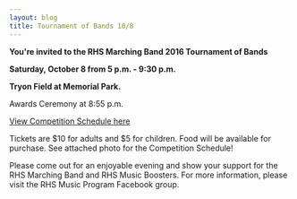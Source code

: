 ```yaml
---
layout: blog
title: Tournament of Bands 10/8
---
```


**You're invited to the RHS Marching Band 2016 Tournament of Bands**

**Saturday, October 8 from 5 p.m. - 9:30 p.m.**

**Tryon Field at Memorial Park.**

Awards Ceremony at 8:55 p.m.

[View Competition Schedule here](https://storage.googleapis.com/static.rutherford-nj.com/recreation/posts/bandschedule.pdf)

Tickets are $10 for adults and $5 for children. Food will be available for purchase. See attached photo for the Competition Schedule!

Please come out for an enjoyable evening and show your support for the RHS Marching Band and RHS Music Boosters. For more information, please visit the RHS Music Program Facebook group.

